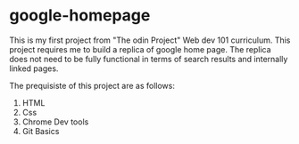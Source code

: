 # google-homepage

This is my first project from "The odin Project" Web dev 101 curriculum. This project requires me to build a replica of google home page. The replica does not need to be fully functional in terms of search results and internally linked pages. 

The prequisiste of this project are as follows: 
1. HTML 
2. Css
3. Chrome Dev tools 
4. Git Basics

